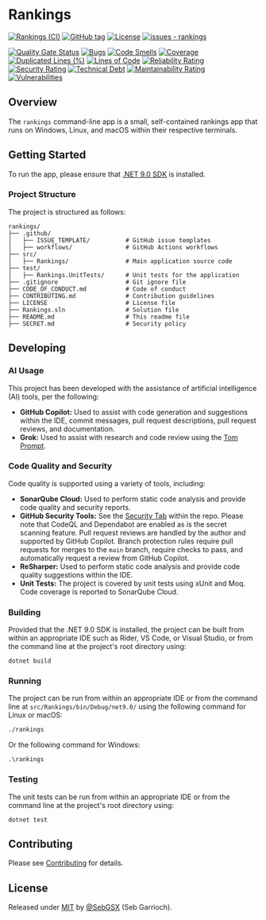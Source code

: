 # Rankings

[![Rankings (CI)](https://github.com/SebGSX/rankings/actions/workflows/continuous-integration.yml/badge.svg)](https://github.com/SebGSX/rankings/actions/workflows/continuous-integration.yml)
[![GitHub tag](https://img.shields.io/github/tag/SebGSX/rankings?include_prereleases=&sort=semver&color=blue)](https://github.com/SebGSX/rankings/releases/)
[![License](https://img.shields.io/badge/License-MIT-blue)](#license)
[![issues - rankings](https://img.shields.io/github/issues/SebGSX/rankings)](https://github.com/SebGSX/rankings/issues)

[![Quality Gate Status](https://sonarcloud.io/api/project_badges/measure?project=SebGSX_rankings&metric=alert_status)](https://sonarcloud.io/summary/new_code?id=SebGSX_rankings)
[![Bugs](https://sonarcloud.io/api/project_badges/measure?project=SebGSX_rankings&metric=bugs)](https://sonarcloud.io/summary/new_code?id=SebGSX_rankings)
[![Code Smells](https://sonarcloud.io/api/project_badges/measure?project=SebGSX_rankings&metric=code_smells)](https://sonarcloud.io/summary/new_code?id=SebGSX_rankings)
[![Coverage](https://sonarcloud.io/api/project_badges/measure?project=SebGSX_rankings&metric=coverage)](https://sonarcloud.io/summary/new_code?id=SebGSX_rankings)
[![Duplicated Lines (%)](https://sonarcloud.io/api/project_badges/measure?project=SebGSX_rankings&metric=duplicated_lines_density)](https://sonarcloud.io/summary/new_code?id=SebGSX_rankings)
[![Lines of Code](https://sonarcloud.io/api/project_badges/measure?project=SebGSX_rankings&metric=ncloc)](https://sonarcloud.io/summary/new_code?id=SebGSX_rankings)
[![Reliability Rating](https://sonarcloud.io/api/project_badges/measure?project=SebGSX_rankings&metric=reliability_rating)](https://sonarcloud.io/summary/new_code?id=SebGSX_rankings)
[![Security Rating](https://sonarcloud.io/api/project_badges/measure?project=SebGSX_rankings&metric=security_rating)](https://sonarcloud.io/summary/new_code?id=SebGSX_rankings)
[![Technical Debt](https://sonarcloud.io/api/project_badges/measure?project=SebGSX_rankings&metric=sqale_index)](https://sonarcloud.io/summary/new_code?id=SebGSX_rankings)
[![Maintainability Rating](https://sonarcloud.io/api/project_badges/measure?project=SebGSX_rankings&metric=sqale_rating)](https://sonarcloud.io/summary/new_code?id=SebGSX_rankings)
[![Vulnerabilities](https://sonarcloud.io/api/project_badges/measure?project=SebGSX_rankings&metric=vulnerabilities)](https://sonarcloud.io/summary/new_code?id=SebGSX_rankings)

## Overview

The `rankings` command-line app is a small, self-contained rankings app that runs on Windows, Linux, and macOS within 
their respective terminals.

## Getting Started

To run the app, please ensure that [.NET 9.0 SDK](https://dotnet.microsoft.com/download) is installed.

### Project Structure
The project is structured as follows:

```
rankings/
├── .github/
│   ├── ISSUE_TEMPLATE/          # GitHub issue templates
│   ├── workflows/               # GitHub Actions workflows
├── src/
│   ├── Rankings/                # Main application source code
├── test/
│   ├── Rankings.UnitTests/      # Unit tests for the application
├── .gitignore                   # Git ignore file
├── CODE_OF_CONDUCT.md           # Code of conduct
├── CONTRIBUTING.md              # Contribution guidelines
├── LICENSE                      # License file
├── Rankings.sln                 # Solution file
├── README.md                    # This readme file
├── SECRET.md                    # Security policy
```

## Developing

### AI Usage

This project has been developed with the assistance of artificial intelligence (AI) tools, per the following:
- **GitHub Copilot:** Used to assist with code generation and suggestions within the IDE, commit messages, pull request
  descriptions, pull request reviews, and documentation.
- **Grok:** Used to assist with research and code review using the [Tom Prompt](https://github.com/SebGSX/Prompt-Engineering/blob/main/prompt-engineering/pull-request-review.md).

### Code Quality and Security

Code quality is supported using a variety of tools, including:
- **SonarQube Cloud:** Used to perform static code analysis and provide code quality and security reports.
- **GitHub Security Tools:** See the [Security Tab](https://github.com/SebGSX/rankings/security) within the repo. 
  Please note that CodeQL and Dependabot are enabled as is the secret scanning feature. Pull request reviews are
  handled by the author and supported by GitHub Copilot. Branch protection rules require pull requests for merges to
  the `main` branch, require checks to pass, and automatically request a review from GitHub Copilot.
- **ReSharper:** Used to perform static code analysis and provide code quality suggestions within the IDE.
- **Unit Tests:** The project is covered by unit tests using xUnit and Moq. Code coverage is reported to SonarQube
  Cloud.

### Building

Provided that the .NET 9.0 SDK is installed, the project can be built from within an appropriate IDE such as Rider,
VS Code, or Visual Studio, or from the command line at the project's root directory using:

```shell
dotnet build
```

### Running

The project can be run from within an appropriate IDE or from the command line at `src/Rankings/bin/Debug/net9.0/`
using the following command for Linux or macOS:

```bash
./rankings
```

Or the following command for Windows:

```shell
.\rankings
```

### Testing

The unit tests can be run from within an appropriate IDE or from the command line at the project's root directory using:

```shell
dotnet test
```

## Contributing

Please see [Contributing](https://github.com/SebGSX/rankings/blob/main/CONTRIBUTING.md) for details.

## License

Released under [MIT](/LICENSE) by [@SebGSX](https://github.com/SebGSX) (Seb Garrioch).
